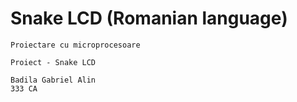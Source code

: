 # Snake LCD (Romanian language)



	Proiectare cu microprocesoare

	Proiect - Snake LCD

	Badila Gabriel Alin
	333 CA
